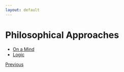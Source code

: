 ```yaml
---
layout: default
---
```


# Philosophical Approaches

- [On a Mind](./mind/mind_content.html)
- [Logic](./logic.html)

<div class="pagination">
  <a href="{{ '/index.html' | relative_url }}" class="prev-button">Previous</a>
</div>